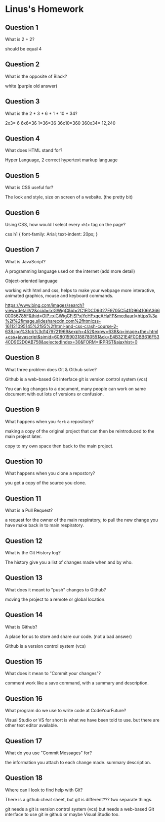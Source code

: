 # Linus's Homework

## Question 1

What is 2 + 2?

should be equal 4

## Question 2

What is the opposite of Black?

white (purple old answer)

## Question 3

What is the  2 * 3 * 6 * 1 * 10 * 34?

2x3= 6   6x6=36  1=36=36  36x10=360  360x34= 12,240

## Question 4 

What does HTML stand for?

Hyper Language, 2 correct    hypertext markup language 

## Question 5

What is CSS useful for?

The  look and style, size on screen  of a website. (the pretty bit)

## Question 6

Using CSS, how would I select every `<h1>` tag on the page?

css
h1 {
          font-family: Arial;
               text-indent: 20px;
}


## Question 7

What is JavaScript?

A programming language used on the internet (add more detail)

Object-oriented language

working with html and css, helps to make your webpage more interactive, animated graphics, mouse and keyboard commands.

https://www.bing.com/images/search?view=detailV2&ccid=rxlGWigC&id=2C1EDCD9327E9705C541D964106A36600056785F&thid=OIP.rxlGWigCFjSPxjYcHFxqeAHaFP&mediaurl=https%3a%2f%2fimage.slidesharecdn.com%2fhtmlcss-161121095145%2f95%2fhtml-and-css-crash-course-2-638.jpg%3fcb%3d1479721969&exph=452&expw=638&q=image+the+html+css+javascript&simid=608015903188780551&ck=E4B321E4F0DBB616F5340D9E2D0AB758&selectedIndex=30&FORM=IRPRST&ajaxhist=0

## Question 8

What three problem does Git & Github solve?

Github is a  web-based Git interface    git is version control system (vcs)

You can log changes to a document, many people can work on same document with out lots of versions or confusion. 

## Question 9

What happens when you `fork` a repository?

making a copy of the original project that can then be reintroduced to the main project later.

copy to my own space then back to the main project.

## Question 10 

What happens when you clone a repostory?

you get a copy of the source you clone.

## Question 11

What is a Pull Request?

a request for the owner of the main respiratory, to pull the new change you have make back in to main respiratory.

## Question 12

What is the Git History log?

The history give you a list of changes made when and by who.

## Question 13

What does it meant to "push" changes to Github?

moving the project to a remote or global location.

## Question 14

What is Github?

A place for us to store and share our code. (not a bad answer)

Github is a version control system (vcs)

## Question 15

What does it mean to "Commit your changes"?

comment work like a save command, with a summary and description.

## Question 16

What program do we use to write code at CodeYourFuture?

Visual Studio or VS for short is what we have been told to use. but there are other text editor available. 

## Question 17

What do you use "Commit Messages" for?

the information you attach to each change made. summary description.

## Question 18

Where can I look to find help with Git?

There is a github cheat sheet,  but git is different???  two separate things.

git needs a git is version control system (vcs)  but needs a  web-based Git interface  to use git ie github or maybe Visual Studio too.

